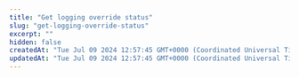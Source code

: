 ```yaml
---
title: "Get logging override status"
slug: "get-logging-override-status"
excerpt: ""
hidden: false
createdAt: "Tue Jul 09 2024 12:57:45 GMT+0000 (Coordinated Universal Time)"
updatedAt: "Tue Jul 09 2024 12:57:45 GMT+0000 (Coordinated Universal Time)"
---
```

